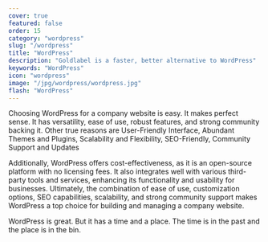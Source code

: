 ```yaml
---
cover: true
featured: false
order: 15
category: "wordpress"
slug: "/wordpress"
title: "WordPress"
description: "Goldlabel is a faster, better alternative to WordPress"
keywords: "WordPress"
icon: "wordpress"
image: "/jpg/wordpress/wordpress.jpg"
flash: "WordPress"
---
```

Choosing WordPress for a company website is easy. It makes perfect sense. It has  versatility, ease of use, robust features, and strong community backing it. Other true reasons are User-Friendly Interface, Abundant Themes and Plugins, Scalability and Flexibility, SEO-Friendly, Community Support and Updates

Additionally, WordPress offers cost-effectiveness, as it is an open-source platform with no licensing fees. It also integrates well with various third-party tools and services, enhancing its functionality and usability for businesses. Ultimately, the combination of ease of use, customization options, SEO capabilities, scalability, and strong community support makes WordPress a top choice for building and managing a company website.

WordPress is great. But it has a time and a place. The time is in the past and the place is in the bin.
